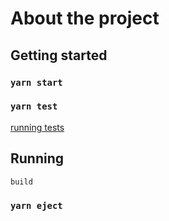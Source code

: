 # About the project



## Getting started


### `yarn start`


### `yarn test`

[running tests](https://facebook.github.io/create-react-app/docs/running-tests) 

## Running 

 `build` 


### `yarn eject`



